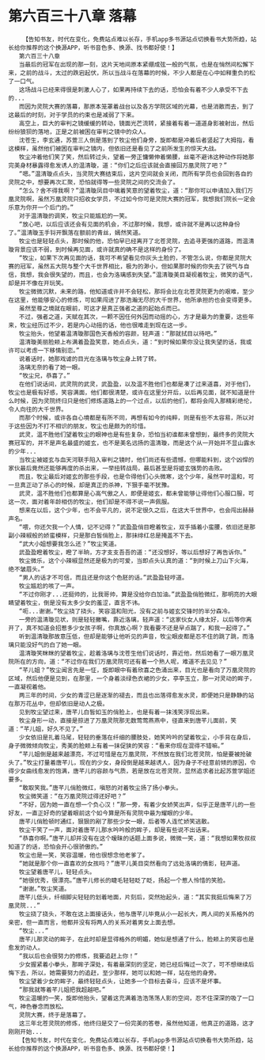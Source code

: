 # 第六百三十八章 落幕
        【告知书友，时代在变化，免费站点难以长存，手机app多书源站点切换看书大势所趋，站长给你推荐的这个换源APP，听书音色多、换源、找书都好使！】
       第六百三十八章
       当最后的冠军在出现的那一刻，这片天地间原本紧绷成弦一般的气氛，也是在悄然间松懈下来，之前的战斗，太过的跌宕起伏，所以当战斗在落幕的时候，不少人都是在心中如释重负的松了一口气。
       这场战斗已经来得很是刺激人心了，如果再持续下去的话，恐怕会有着不少人承受不下去的...
       而因为灵院大赛的落幕，那原本笼罩着战台以及各方学院区域的光幕，也是消散而去，到了这最后的时刻，对于学员的约束也是减弱了下来。
       高空上，巨大的审判之镜缓缓的转动，镜面光芒流转，紧接着有着一道道身影被射出，然后纷纷狼狈的落地，正是之前被困在审判之镜中的众人。
       沈苍生，李玄通，苏萱三人倒是落到了牧尘他们身旁，旋即都是冲着后者竖起了大拇指，看这模样，虽然他们被困在审判之镜内，但依旧还是看见了之前所发生的惊天大战。
       牧尘冲着他们笑了笑，然后转过头，望着一旁正慵懒伸着懒腰，丝毫不避讳这种动作将她那完美身材暴露得愈发诱人的温清璇，道：“你们之后应该就会直接回万凰灵院了吧？”
       “嗯。”温清璇点点头，当灵院大赛结束后，这片空间就会关闭，而所有学员也会回到各自的灵院之中，想要再次汇聚，恐怕就得等一些灵院之间的交流会了。
       “怎么？舍不得我啊？”温清璇凤目中噙着笑意的望着牧尘，道：“那你可以申请加入我们万凰灵院啊，虽然万凰灵院只招收女学员，不过如今你可是灵院大赛的冠军，我想我们院长一定会乐意为你开一个后门的。”
       对于温清璇的调笑，牧尘只能尴尬的一笑。
       “放心吧，以后应该还会有见面的机会，不过那时候，我想，或许就不是再以这种身份了。”温清璇玉手锊开飘落在额前的青丝，嫣然笑道。
       牧尘也是轻轻点头，那时候的他，恐怕早已经离开了北苍灵院，去追寻更强的道路，而温清璇背景应该不弱，到时候再见面，或许就真的确不是这样的身份了。
       “牧尘，如果下次再见面的话，我可不希望看见你灰头土脸的，不管怎么说，你都是灵院大赛的冠军，虽然五大院与整个大千世界相比，极为的渺小，但如果那时候的你失去了锐气与自信，我想，我会很失望的，而且，也会为洛璃感到失望。”温清璇美目凝视着牧尘，微笑的语气，却是并不像在开玩笑。
       牧尘微微沉默，未来的路，他知道或许并不会轻松，那将会比在北苍灵院更为的艰难，至少在这里，他能够安心的修炼，可如果闯进了那浩瀚无尽的大千世界，他所承担的也会变得更多。
       虽然至尊之境就在眼前，可这才是真正强者之道的起始点而已。
       不过，强者之道，天赋在其次，一颗不因任何外因而动摇的心，方才是最为的重要，这些年来，牧尘经历过不少，若是内心动摇的话，他也很难走到现在这一步。
       牧尘抬头，他望着温清璇那国色天香般的容颜，轻声道：“那就拭目以待吧。”
       温清璇美丽脸颊上布满着盈盈笑意，她点点头，道：“到时候如果你没让我失望的话，我或许可以考虑一下移情别恋。”
       说着话时，她那戏谑的目光在洛璃与牧尘身上转了转。
       洛璃无奈的看了她一眼。
       “牧尘兄，恭喜了。”
       在他们说话间，武灵院的武灵，武盈盈，以及温不胜他们也都是凑了过来道喜，对于他们，牧尘也是极有好感，笑容满面，他们都很清楚，或许在这里分开后，以后再见面，就不知道是什么时候，因为灵院终归只是他们修炼道路上的一个过点，以后的他们，都将会闯入那精彩绝伦，令人向往的大千世界。
       而那个时候，或许各自心境都是有所不同，再想有如今的纯粹，则是有些不太容易，所以对于这些因为不打不相识的朋友，牧尘也是颇为的珍惜。
       武灵，温不胜他们望着牧尘的眼神也是有些复杂，恐怕当初谁都未曾想到，最终多的灵院大赛冠军的，并不是声名最盛的姬玄，也不是美名远扬的温清璇，而是这个从一开始并不显山露水的少年...
       当牧尘被姬玄与血天河联手陷入审判之镜时，他们尚还有些遗憾，但哪能料到，这个凶悍的家伙最后竟然还能够再度的杀出来，一举扭转战局，最后甚至是将姬玄强势的击败。
       而且，牧尘最后对姬玄的那些手段，也是令得他们心头微寒，这个少年，虽然平时温和，可一旦真正动了杀心的时候，却是真正的杀神，下狠手毫不犹豫。
       武灵，温不胜他们也都算是心高气傲之人，即便是姬玄，都未曾能够让得他们心服口服，可这一次，面对着年龄相仿的牧尘，他们却是不得不说一声佩服。
       想来在以后，这个少年，也不会平凡的，说不定很久之后，在这大千世界中，也会闯出赫赫声名。
       “喂，你还欠我一个人情，记不记得？”武盈盈俏目瞪着牧尘，双手插着小蛮腰，依旧还是那副小辣椒般的娇蛮模样，只是那白皙俏脸上，那抹绯红总是掩盖不下去。
       “武大小姐想要我怎么还？”牧尘笑道。
       武盈盈瞪着牧尘，瞪了半晌，方才支支吾吾的道：“还没想好，等以后想好了再告诉你。”
       牧尘微乐，这个小辣椒显然还是极为的可爱，当即点头认真的道：“到时候上刀山下火海，绝不皱眉头。”
       “男人的话才不可信，而且还是你这个色胚的话。”武盈盈轻哼道。
       牧尘尴尬的咳了一声。
       “不过你刚才...还挺帅的，比我哥帅，算是没给你白加油。”武盈盈俏脸微红，那明亮的大眼睛望着牧尘，倒是没有太多少女的羞涩，直言不讳。
       “呃...谢谢。”牧尘挠了挠头，笑容温和阳光，没有之前与姬玄交锋时的半分森冷。
       一旁的温清璇见状，则是轻轻撇嘴，靠近洛璃，轻声道：“这家伙女人缘太好，以后等你离开了，真不知道会招惹多少女孩子啊，你真放心啊？我看要不还是早点踹了，和我一起得了。”
       听到温清璇那故意压低，但却是能够让他听见的声音，牧尘眼皮都是忍不住的跳了跳，而洛璃只能没好气的白了她一眼。
       温清璇笑眯眯的望着牧尘，趁着洛璃与沈苍生他们说话时，靠近他，然后她看了一眼万凰灵院所在的方向，道：“不过你在我们万凰灵院可还有着一个熟人呢，难道不去见见？”
       “芊儿姐？”牧尘闻言先是一怔，旋即眼中有着欣喜之色涌出来，目光也是看向了万凰灵院的区域，然后他便是见到，在那里，一个身着淡绿色衣裙的少女，亭亭玉立，那一对灵动的眸子，一直凝视着他。
       两三年的时间，少女的青涩已是逐渐的褪去，而且也出落得愈发水灵，即便她只是静静的站在那万花丛中，但却依旧是动人之极。
       见到牧尘望过来，唐芊儿白皙如玉的俏脸上，也是有着一抹浅笑浮现出来。
       牧尘身形一动，直接是掠进了万凰灵院那无数莺莺燕燕中，径直来到唐芊儿面前，笑道：“芊儿姐，好久不见了。”
       少女依旧是扎着马尾，轻轻的垂落在纤细的腰肢处，她笑吟吟的望着牧尘，小手背在身后，身子微微倾向牧尘，秀美的脸颊上有着一抹促狭的笑容：“看来你现在混得不错嘛。”
       “芊儿姐倒是越来越漂亮，不过可惜是在万凰灵院，不然放在我们北苍灵院，怕是要被抢破头了。”牧尘打量着唐芊儿，现在的少女，身段倒是越来越诱人，因为身子不经意前倾的原因，令得少女曲线愈发的饱满，唐芊儿的容颜与气质，若是放在北苍灵院，显然追求者比起苏萱学姐还要多。
       “敢取笑我。”唐芊儿俏脸微红，嗔怒的对着牧尘扬了扬小拳头。
       牧尘微笑道：“在万凰灵院过得还好吧？”
       “不好，因为她一直在想一个负心汉！”那一旁，有着少女娇笑出声，似乎正是唐芊儿的一些好友，一直正好奇的望着眼前这个如今算是所有灵院中最为耀眼的少年。
       唐芊儿俏脸顿时通红，狠狠的剐了那些少女一眼，后者等人连忙娇笑逃散。
       牧尘干笑了一声，面对着唐芊儿那水吟吟般的眸子，却是有些说不出话来。
       “恭喜你啊。”唐芊儿却并没有在这个暧昧的话题上面多说，微微一笑，道：“我想如果牧叔叔知道了的话，恐怕会开心很骄傲的。”
       牧尘也是一笑，笑容温暖，他也很想念他老爹了。
       “她就是那个你一直喜欢的女孩吗？”唐芊儿美目突然看向了远处洛璃的倩影，轻声道。
       牧尘望着唐芊儿，轻轻点头。
       “她很优秀，很漂亮。”唐芊儿修长的睫毛轻轻眨了眨，扬起一个惹人怜惜的笑脸。
       “谢谢。”牧尘笑道。
       唐芊儿低头，纤细脚尖轻轻的划着地面，片刻后，突然抬起头，道：“其实我挺后悔来了万凰灵院...”
       牧尘挠了挠头，不敢在这上面接话头，他与唐芊儿毕竟从小一起长大，两人间的关系格外的亲密，但一直而言，他都并没有将两人的关系对着男女上面去想。
       “牧尘...”
       唐芊儿那灵动的眸子，在此时却是显得格外的明媚，她似是想通了什么，脸颊上的笑容也是愈发的动人。
       “我以后也会很努力的修炼，我要追赶上你！”
       少女握紧着小拳头，那眸子深处，有着最深刻的坚定，她已经后悔过一次了，可不想继续后悔下去，所以，她需要努力的追赶，至少那样，她可以和她一样，站在他的身旁。
       牧尘望着少女的眸子，最终轻轻点头，让她多一个目标去奋斗，应该不是坏事。
       “那我就等着芊儿姐把我超越吧。”
       牧尘温暖的一笑，旋即他抬头，望着这充满着浩浩荡荡人影的空间，忍不住深深的吸了一口气，神色眷念而放松。
       灵院大赛，终于是落幕了。
       这三年北苍灵院的修炼，他终归是交了一份完美的答卷，虽然他知道，他真正的道路，这才刚刚开始...
       【告知书友，时代在变化，免费站点难以长存，手机app多书源站点切换看书大势所趋，站长给你推荐的这个换源APP，听书音色多、换源、找书都好使！】